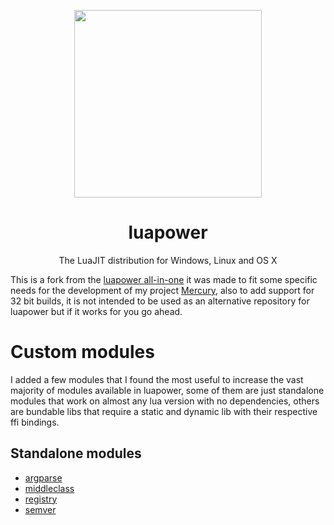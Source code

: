 <html>
    <p align="center">
        <img width="300px" src="https://luapower.com/luapower.png"/>
    </p>
    <h1 align="center">luapower</h1>
    <p align="center">
       The LuaJIT distribution for Windows, Linux and OS X
    </p>
</html>

This is a fork from the [luapower all-in-one](https://github.com/luapower/luapower-all) it was made to fit some specific needs for the development of my project [Mercury](https://github.com/Sledmine/Mercury), also to add support for 32 bit builds, it is not intended to be used as an alternative repository for luapower but if it works for you go ahead.

# Custom modules
I added a few modules that I found the most useful to increase the vast majority of modules available in luapower, some of them are just standalone modules that work on almost any lua version with no dependencies, others are bundable libs that require a static and dynamic lib with their respective ffi bindings.

## Standalone modules 

- [argparse](https://github.com/luarocks/argparse)
- [middleclass](https://github.com/kikito/middleclass)
- [registry](https://github.com/Tieske/registry/blob/master/src/registry.lua)
- [semver](https://github.com/kikito/semver.lua)